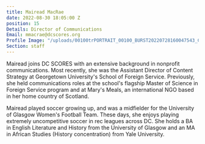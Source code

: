 ```yaml
---
title: Mairead MacRae
date: 2022-08-30 18:05:00 Z
position: 15
Details: Director of Communications
Email: mmacrae@dcscores.org
Profile Image: "/uploads/00100trPORTRAIT_00100_BURST20220728160047543_COVER%20(1).jpg"
Section: staff
---
```


Mairead joins DC SCORES with an extensive background in nonprofit communications. Most recently, she was the Assistant Director of Content Strategy at Georgetown University's School of Foreign Service. Previously, she held communications roles at the school's flagship Master of Science in Foreign Service program and at Mary's Meals, an international NGO based in her home country of Scotland. 

Mairead played soccer growing up, and was a midfielder for the University of Glasgow Women's Football Team. These days, she enjoys playing extremely uncompetitive soccer in rec leagues across DC. She holds a BA in English Literature and History from the University of Glasgow and an MA in African Studies (History concentration) from Yale University.